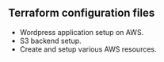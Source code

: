 ## Terraform configuration files
- Wordpress application setup on AWS.
- S3 backend setup. 
- Create and setup various AWS resources. 

